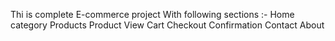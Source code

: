 Thi is complete E-commerce project With following sections :-
Home
category
Products
Product View
Cart
Checkout
Confirmation
Contact
About